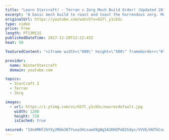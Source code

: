 ```yaml
---
title: "Learn Starcraft! - Terran v Zerg Mech Build Order! (Updated 2018)"
excerpt: "A basic mech build to roast and toast the horrendous zerg. Meant for lower level players looking for some direction! -- Watch live at https://www.twitch.tv/wintergaming"
originalUrl: https://youtube.com/watch?v=GS7l_y1cbSc
type: video
price: Free
length: PT13M11S
publishedDateTime: 2017-11-20T12:22:45Z
heat: 50

featuredContent: "<iframe width=\"800\" height=\"500\" frameborder=\"0\" src=\"https://www.youtube.com/embed/GS7l_y1cbSc\" allow=\"accelerometer; autoplay; encrypted-media; gyroscope; picture-in-picture\" allowfullscreen></iframe>"

provider:
  name: WinterStarcraft
  domain: youtube.com

topics:
  - StarCraft 2
  - Terran
  - Zerg

images:
  - url: https://i.ytimg.com/vi/GS7l_y1cbSc/maxresdefault.jpg
    width: 1280
    height: 720
    isCached: true

secured: "Idn4MKF2hYXy2Mdm36TYvxa3HcsawU9gNg5A1KHZPeD2Sdys/VVVE/HUTkCvw7nmm1ueh2n72g96/k4hQvSzpguh5RQbOZDmI5jwkrvgngmzmptzYB0SvsE9iqqqD7j7XwGm1MidGJKlx1Mo+lv0mFsGzvzaq8nZ0dw1ztT3HsE63a6u8kvHm4dqCMMtia6hjWNcfzjM0yZjQOEJQYSrYPPRJYaZm4j9Cqad9tvcXSdNDD+C+J7g/Xd1YY93M7Wlgv1m919WyaDRsiGDmERIzu0CsQqSkecVzSaRqOWMUDYmHe2jtoJfwU8NhoAaAzS671QAaua9ElkPbI6X+kQIf5TNnYmxoECK/xLtctx5ZsvOzjHXCFgDN3rb18Bx2gBoe0p5G8hpHUhrabgch51DETU1JtI1xY3B43+S2ISKkTs=;6p5UODyKhuFcJQAATuSIDw=="
---
```


